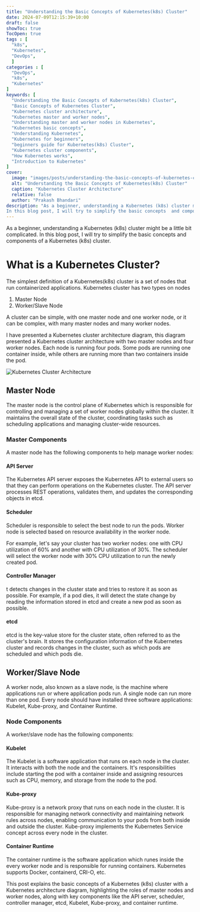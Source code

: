 ```yaml
---
title: "Understanding the Basic Concepts of Kubernetes(k8s) Cluster"
date: 2024-07-09T12:15:39+10:00
draft: false
showToc: true
TocOpen: true
tags : [
  "k8s",
  "Kubernetes",
  "DevOps",
  ]
categories : [
  "DevOps",
  "k8s",
  "Kubernetes"
]
keywords: [
  "Understanding the Basic Concepts of Kubernetes(k8s) Cluster",
  "Basic Concepts of Kubernetes Cluster",
  "Kubernetes cluster architecture", 
  "Kubernetes master and worker nodes",
  "Understanding master and worker nodes in Kubernetes",
  "Kubernetes basic concepts", 
  "Understanding Kubernetes", 
  "Kubernetes for beginners",
  "beginners guide for Kubernetes(k8s) Cluster",
  "Kubernetes cluster components", 
  "How Kubernetes works", 
  "Introduction to Kubernetes"
]
cover:
  image: "images/posts/understanding-the-basic-concepts-of-kubernetes-cluster/understanding-the-basic-concepts-of-kubernetes-cluster.png" # image path/url
  alt: "Understanding the Basic Concepts of Kubernetes(k8s) Cluster"
  caption: "Kubernetes Cluster Architecture"
  relative: false
  author: "Prakash Bhandari"
description: "As a beginner, understanding a Kubernetes (k8s) cluster might be a little bit complicated. 
In this blog post, I will try to simplify the basic concepts  and components of a Kubernetes (k8s) cluster."
---
```


As a beginner, understanding a Kubernetes (k8s) cluster might be a little bit complicated. 
In this blog post, I will try to simplify the basic concepts  and components of a Kubernetes (k8s) cluster.

# What is a Kubernetes Cluster?
The simplest definition of a Kubernetes(k8s) cluster is a set of nodes that run containerized applications. Kubernetes cluster has two types on nodes
1. Master Node
2. Worker/Slave Node
   
A cluster can be simple, with one master node and one worker node, or it can be complex, with many master nodes and many worker nodes.

I have presented a Kubernetes cluster architecture diagram, this diagram presented a Kubernetes cluster architecture with two master nodes
and four worker nodes. Each node is running four pods. Some pods are running one container
inside, while others are running more than two containers inside the pod.

![Kubernetes Cluster Architecture](/images/posts/understanding-the-basic-concepts-of-kubernetes-cluster/understanding-the-basic-concepts-of-kubernetes-cluster.png#center)


## Master Node
The master node is the control plane of Kubernetes which is responsible for controlling and managing a set of worker nodes globally within the cluster. 
It maintains the overall state of the cluster, coordinating tasks such as scheduling applications and managing cluster-wide resources.
### Master Components
A master node has the following components to help manage worker nodes:
#### API Server

The Kubernetes API server exposes the Kubernetes API to external users so that they can perform operations on the Kubernetes cluster. 
The API server processes REST operations, validates them, and updates the corresponding objects in etcd.

#### Scheduler
Scheduler is responsible to select the best node to run the pods. 
Worker node is selected based on resource availability in the worker node.

For example, let's say your cluster has two worker nodes: one with CPU utilization of 60% and another with CPU utilization of 30%. 
The scheduler will select the worker node with 30% CPU utilization to run the newly created pod.
#### Controller Manager
t detects changes in the cluster state and tries to restore it as soon as possible. 
For example, if a pod dies, it will detect the state change by reading the information stored in etcd and create a new pod as soon as possible.
#### etcd
etcd is the key-value store for the cluster state, often referred to as the cluster's brain. 
It stores the configuration information of the Kubernetes cluster and records changes in the cluster, 
such as which pods are scheduled and which pods die.

## Worker/Slave Node
A worker node, also known as a slave node, is the machine where applications run or where application pods run. 
A single node can run more than one pod. 
Every node should have installed  three software applications: Kubelet, Kube-proxy, and Container Runtime.
### Node Components
A worker/slave node has the following components:
#### Kubelet
The Kubelet is a software application that runs on each node in the cluster. 
It interacts with both the node and the containers. 
It's responsibilities include starting the pod with a container inside 
and assigning resources such as CPU, memory, and storage from the node to the pod.
#### Kube-proxy
Kube-proxy is a network proxy that runs on each node in the cluster. 
It is responsible for managing network connectivity and maintaining network rules across nodes, enabling communication to your pods from both inside and outside the cluster.
Kube-proxy implements the Kubernetes Service concept across every node in the cluster.
#### Container Runtime
The container runtime is the software application which runes inside the every worker 
node and is responsible for running containers. Kubernetes supports Docker, containerd, CRI-O, etc.

This post explains the basic concepts of a Kubernetes (k8s) cluster with a Kubernetes architecture diagram,
highlighting the roles of master nodes and worker nodes, along with key components like the API server, 
scheduler, controller manager, etcd, Kubelet, Kube-proxy, and container runtime.

